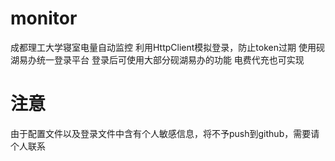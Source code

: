 # monitor
成都理工大学寝室电量自动监控
利用HttpClient模拟登录，防止token过期
使用砚湖易办统一登录平台
登录后可使用大部分砚湖易办的功能
电费代充也可实现


# 注意
由于配置文件以及登录文件中含有个人敏感信息，将不予push到github，需要请个人联系
